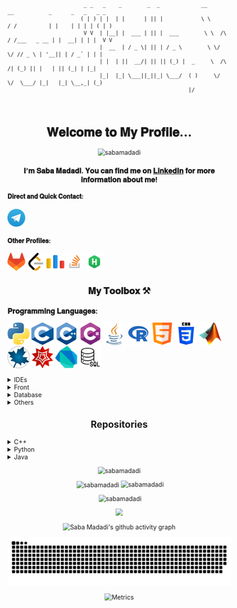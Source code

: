 ``````
                                                     
                        _ _   _    _        _  _             __          __           _      _   _   _ _ 
                       ( | ) | |  | |      | || |            \ \        / /          | |    | | | | ( | )
                        V V  | |__| |  ___ | || |  ___        \ \  /\  / /___   _ __ | |  __| | | |  V V 
                             |  __  | / _ \| || | / _ \        \ \/  \/ // _ \ | '__|| | / _` | | |      
                             | |  | ||  __/| || || (_) |  _     \  /\  /| (_) || |   | || (_| | |_|      
                             |_|  |_| \___||_||_| \___/  ( )     \/  \/  \___/ |_|   |_| \__,_| (_)      
                                                         |/                                              
                                                                             
                       
``````     
<h1 align="center" title="Happy to see you here :)"> 𝐖𝐞𝐥𝐜𝐨𝐦𝐞 𝐭𝐨 𝐌𝐲 𝐏𝐫𝐨𝐟𝐢𝐥𝐞... </h1>
<p align="center"> <img src="https://komarev.com/ghpvc/?username=sabamadadi&label=Profile%20views&color=0e75b6&style=flat" alt="sabamadadi" /> </p>
<h3 align="center">𝐈’𝐦 𝐒𝐚𝐛𝐚 𝐌𝐚𝐝𝐚𝐝𝐢. 𝐘𝐨𝐮 𝐜𝐚𝐧 𝐟𝐢𝐧𝐝 𝐦𝐞 𝐨𝐧 <a href="https://www.linkedin.com/in/sabamadadi" target="_blank">𝐋𝐢𝐧𝐤𝐞𝐝𝐈𝐧</a> 𝐟𝐨𝐫 𝐦𝐨𝐫𝐞 𝐢𝐧𝐟𝐨𝐫𝐦𝐚𝐭𝐢𝐨𝐧 𝐚𝐛𝐨𝐮𝐭 𝐦𝐞! </h3>



<h4 align="left" title=""> 𝐃𝐢𝐫𝐞𝐜𝐭 𝐚𝐧𝐝 𝐐𝐮𝐢𝐜𝐤 𝐂𝐨𝐧𝐭𝐚𝐜𝐭: </h4> <a href="https://t.me/sabamadadi24"> <img src="Icons/Telegram.webp" alt="blender" width="40" height="40"/></a>

<h4 align="left" title=""> 𝐎𝐭𝐡𝐞𝐫 𝐏𝐫𝐨𝐟𝐢𝐥𝐞𝐬: </h4>
  
<a href="https://gitlab.com/sabamadadi1"> <img src="Icons/GL.png" alt="blender" width="40" height="40"/></a> <a href="https://leetcode.com/sabamadadi/"> <img src="Icons/Leetcode.webp" alt="blender" width="40" height="40"/></a> <a href="https://codeforces.com/profile/sabamadadi"> <img src="Icons/Code Forces.webp" alt="blender" width="40" height="40"/></a> <a href="https://stackoverflow.com/users/21433236/saba-madadi"> <img src="Icons/Stack Overflow.png" alt="blender" width="40" height="40"/></a> <a href="https://www.hackerrank.com/sabamadadi9?hr_r=1"> <img src="Icons/HR.png" alt="blender" width="40" height="40"/></a>



<h2 align="center" title=""> 𝐌𝐲 𝐓𝐨𝐨𝐥𝐛𝐨𝐱 ⚒️ </h2>
<h3 align="left" title=""> 𝐏𝐫𝐨𝐠𝐫𝐚𝐦𝐦𝐢𝐧𝐠 𝐋𝐚𝐧𝐠𝐮𝐚𝐠𝐞𝐬: </h3>

<a> <img src="Icons/Python.png" alt="blender" width="50" height="50"/> </a> <a target="_blank" rel="noreferrer"> <img src="Icons/C (PL).png" alt="blender" width="50" height="50"/> </a>  <a> <img src="Icons/C++.png" alt="blender" width="50" height="50"/> </a> <a> <img src="Icons/Csharp.png" alt="blender" width="50" height="50"/> </a> <a> <img src="Icons/Java.png" alt="blender" width="50" height="50"/> </a> <a> <img src="Icons/R.png" alt="blender" width="50" height="50"/> </a> <a> <img src="Icons/Html.png" alt="blender" width="50" height="50"/> </a> <a > <img src="Icons/CSS.png" alt="blender" width="50" height="50"/> </a> <a> <img src="Icons/Matlab.png" alt="blender" width="50" height="50"/> </a> <a> <img src="Icons/Maple.png" alt="blender" width="50" height="50"/> </a> <a> <img src="Icons/WM.webp" alt="blender" width="50" height="50"/> </a> <a> <img src="Icons/Dart.png" alt="blender" width="50" height="50"/> </a> <a> <img src="Icons/SQL.png" alt="blender" width="50" height="50"/> </a>

<details> <summary> IDEs </summary> 
<br>
<p align="left"> <a href="https://jupyter.org/" target="_blank" rel="noreferrer"> <img src="Icons/Jupyter.png" alt="blender" width="50" height="50"/> </a>  <a href="https://www.jetbrains.com/pycharm/" target="_blank" rel="noreferrer"> <img src="Icons/PyCharm.png" alt="blender" width="50" height="50"/> </a> <a href="https://code.visualstudio.com/" target="_blank" rel="noreferrer"> <img src="Icons/VS.png" alt="blender" width="50" height="50"/> </a>  <a href="https://www.jetbrains.com/clion/" target="_blank" rel="noreferrer"> <img src="Icons/CLion.png" alt="blender" width="50" height="50"/> </a> <a href="https://www.bloodshed.net/" target="_blank" rel="noreferrer"> <img src="Icons/DEV.png" alt="blender" width="50" height="50"/> </a> <a href="https://www.jetbrains.com/idea/" target="_blank" rel="noreferrer"> <img src="Icons/IJ.png" alt="blender" width="50" height="50"/> </a> <a href="https://www.sublimetext.com/" target="_blank" rel="noreferrer"> <img src="Icons/Sublime Text.png" alt="blender" width="50" height="50"/> </a> <a href="https://posit.co/download/rstudio-desktop/" target="_blank" rel="noreferrer"> <img src="Icons/Rstudio.png" alt="blender" width="50" height="50"/> </a> <a href="https://github.blog/2022-06-08-sunsetting-atom/" target="_blank" rel="noreferrer"> <img src="Icons/Atom.png" alt="blender" width="50" height="50"/> </a> <a href="https://colab.google/" target="_blank" rel="noreferrer"> <img src="Icons/Colab.png" alt="blender" width="50" height="50"/> </a> </details>

<details> <summary> Front </summary> 
<br>
<p align="left"> <a href="https://www.sfml-dev.org/" target="_blank" rel="noreferrer"> <img src="Icons/SFML.png" alt="blender" width="50" height="50"/> </a> <a href="https://gluonhq.com/products/scene-builder/" target="_blank" rel="noreferrer"> <img src="Icons/Scene Builder.webp" alt="blender" width="50" height="50"/> </a> <a href="https://openjfx.io/" target="_blank" rel="noreferrer"> <img src="Icons/JavaFX.png" alt="blender" width="50" height="50"/> </a> <a href="https://www.javatpoint.com/java-swing" target="_blank" rel="noreferrer"> <img src="Icons/Swing.png" alt="blender" width="50" height="50"/> </a> <a href="https://www.qt.io/" target="_blank" rel="noreferrer"> <img src="Icons/QT.png" alt="blender" width="50" height="50"/> </a> </details>

<details> <summary> Database </summary> 
<br>
<p align="left"> <a href="https://www.pgadmin.org/" target="_blank" rel="noreferrer"> <img src="Icons/pgAdmin.png" alt="blender" width="50" height="50"/> </a> <a href="https://www.mongodb.com/" target="_blank" rel="noreferrer"> <img src="Icons/Mongo.png" alt="blender" width="50" height="50"/> </a></details>

<details> <summary> Others </summary>
<br>
<p align="left"> <a href="https://www.android.com/" target="_blank" rel="noreferrer"> <img src="Icons/Android.png" alt="blender" width="50" height="50"/> </a>        <a href="https://www.office.com/" target="_blank" rel="noreferrer"> <img src="Icons/Office.png" alt="blender" width="50" height="50"/> </a> <a href="https://app.diagrams.net/" target="_blank" rel="noreferrer"> <img src="Icons/Diagrams.png" alt="blender" width="50" height="50"/> </a>  <a href="https://flutter.dev/" target="_blank" rel="noreferrer"> <img src="Icons/Flutter.png" alt="blender" width="50" height="50"/> </a>  <a href="https://www.docker.com/" target="_blank" rel="noreferrer"> <img src="Icons/Docker.png" alt="blender" width="50" height="50"/> </a>   <a href="https://www.microsoft.com/en-us/windows?r=1" target="_blank" rel="noreferrer"> <img src="Icons/Windows.png" alt="blender" width="50" height="50"/> </a>  <a href="https://maven.apache.org/" target="_blank" rel="noreferrer"> <img src="Icons/Maven.jpg" alt="blender" width="50" height="50"/> </a>  <a href="https://gradle.org/" target="_blank" rel="noreferrer"> <img src="Icons/Gradle.png" alt="blender" width="50" height="50"/> </a>  <a href="https://kernel.org/" target="_blank" rel="noreferrer"> <img src="Icons/Linux.png" alt="blender" width="50" height="50"/> </a></details>
  




<h2 align="center" > Repositories </h2>

<details> <summary> C++ </summary>
<br>
<a href="https://github.com/sabamadadi/Pac-Man"> <img alt="Repository Card" src="https://img.shields.io/static/v1?label=BP Final Project&message=Pac-Man&color=blue&logo=github"> </a> <a href="https://github.com/sabamadadi/MelodyHub"> <img alt="Repository Card" src="https://img.shields.io/static/v1?label=AP Final Project&message=MelodyHub&color=blue&logo=github"> </a></details> 

<details> <summary> Python </summary>
<br>
<a href="https://github.com/sabamadadi/MelodyHub"> <img alt="Repository Card" src="https://img.shields.io/static/v1?label=AP Final Project&message=MelodyHub&color=yellow&logo=github"> </a> </details>

<details> <summary> Java </summary>
<br>  
<a href="https://github.com/sabamadadi/MelodyHub"> <img alt="Repository Card" src="https://img.shields.io/static/v1?label=AP Final Project&message=MelodyHub&color=orange&logo=github"> </a> </details>

                             
                             
                             

    
<p align="center"><img src="https://github-readme-streak-stats.herokuapp.com/?user=sabamadadi&" alt="sabamadadi" /></p>



  <p align="center">&nbsp;<img src="https://github-readme-stats.vercel.app/api?username=sabamadadi&theme=dark&hide_border=false&include_all_commits=true&count_private=true" alt="sabamadadi"  align="center">&nbsp;<img src="https://github-readme-stats.vercel.app/api/top-langs/?username=sabamadadi&theme=dark&hide_border=false&include_all_commits=true&count_private=true&layout=compact" alt="sabamadadi" /></p>



<p align="center">&nbsp;<img src="https://github-contributor-stats.vercel.app/api?username=sabamadadi&limit=5&theme=dark&combine_all_yearly_contributions=true" alt="sabamadadi" /></p>

<p align="center">
  <img src="https://github-profile-trophy.vercel.app/?username=sabamadadi&theme=discord"></p>

<div align="center"> 


![Saba Madadi's github activity graph](https://github-readme-activity-graph.vercel.app/graph?username=sabamadadi&bg_color=121214&color=04d361&line=8257e5&point=04d361&area=true&hide_border=true)
</div>

<div align="center">
  <a href="#">
  <img  src="https://github.com/1999AZZAR/1999AZZAR/blob/main/resources/img/grid-snake.svg"
       alt="snake" /></a>
</div>



<p align="center">
  
  <img src="https://metrics.lecoq.io/sabamadadi?template=terminal&isocalendar=1&languages=1&achievements=1&lines=1&stars=1&habits=1&followup=1&people=1&sponsors=1&repositories=1&introduction=1&projects=1&gists=1&code=1&activity=1&notable=1&pagespeed=1&stackoverflow=1&leetcode=1&fortune=1&base=header%2C%20activity%2C%20community%2C%20repositories%2C%20metadata&base.indepth=false&base.hireable=false&base.skip=false&repositories.batch=100&repositories.forks=false&repositories.affiliations=owner&isocalendar=false&isocalendar.duration=full-year&languages=false&languages.limit=8&languages.threshold=0%25&languages.other=false&languages.colors=github&languages.sections=most-used&languages.indepth=false&languages.analysis.timeout=15&languages.analysis.timeout.repositories=7.5&languages.categories=markup%2C%20programming&languages.recent.categories=markup%2C%20programming&languages.recent.load=300&languages.recent.days=14&lines=false&lines.sections=base&lines.repositories.limit=4&lines.history.limit=1&stars=false&stars.limit=4&habits=false&habits.from=200&habits.days=14&habits.facts=true&habits.charts=false&habits.charts.type=classic&habits.trim=false&habits.languages.limit=8&habits.languages.threshold=0%25&followup=false&followup.sections=repositories&followup.indepth=false&followup.archived=true&people=false&people.limit=24&people.identicons=false&people.identicons.hide=false&people.size=28&people.types=followers%2C%20following&people.shuffle=false&sponsors=false&sponsors.sections=goal%2C%20list%2C%20about&sponsors.past=false&sponsors.size=24&sponsors.title=Sponsor%20Me!&repositories=false&repositories.pinned=0&repositories.starred=0&repositories.random=0&repositories.order=featured%2C%20pinned%2C%20starred%2C%20random&achievements=false&achievements.threshold=C&achievements.secrets=true&achievements.display=detailed&achievements.limit=0&notable=false&notable.from=organization&notable.repositories=false&notable.indepth=false&notable.types=commit&notable.self=false&activity=false&activity.limit=5&activity.load=300&activity.days=14&activity.visibility=all&activity.timestamps=false&activity.filter=all&code=false&code.lines=12&code.load=400&code.days=3&code.visibility=public&gists=false&projects=false&projects.limit=4&projects.descriptions=false&introduction=false&introduction.title=true&pagespeed=false&pagespeed.url=.sabamadadi.github.com&pagespeed.detailed=false&pagespeed.screenshot=false&pagespeed.pwa=false&stackoverflow=false&stackoverflow.user=21433236&stackoverflow.sections=answers-top%2C%20questions-recent&stackoverflow.limit=2&stackoverflow.lines=4&stackoverflow.lines.snippet=2&leetcode=false&leetcode.user=sabamadadi&leetcode.sections=solved&leetcode.limit.skills=10&leetcode.limit.recent=2&fortune=false&config.timezone=Asia%2FTehran" alt="Metrics">
</p>


